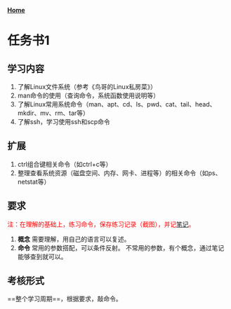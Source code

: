 **[Home](../Menu.md)**
# 任务书1
## 学习内容
1. 了解Linux文件系统（参考《鸟哥的Linux私房菜》）
2. man命令的使用（查询命令，系统函数使用说明等）
3. 了解Linux常用系统命令（man、apt、cd、ls、pwd、cat、tail、head、mkdir、mv、rm、tar等）
4. 了解ssh，学习使用ssh和scp命令

## 扩展
1. ctrl组合键相关命令（如ctrl+c等）
2. 整理查看系统资源（磁盘空间、内存、网卡、进程等）的相关命令（如ps、netstat等）

## 要求
<font color="red">注：在理解的基础上，练习命令，保存练习记录（截图），并记[笔记](Note/Linux.md)。</font>
1. **概念**
    需要理解，用自己的语言可以复述。
2. **命令**
    常用的参数搭配，可以条件反射。
    不常用的参数，有个概念，通过笔记能够查到就可以。

## 考核形式
==整个学习周期==，根据要求，敲命令。